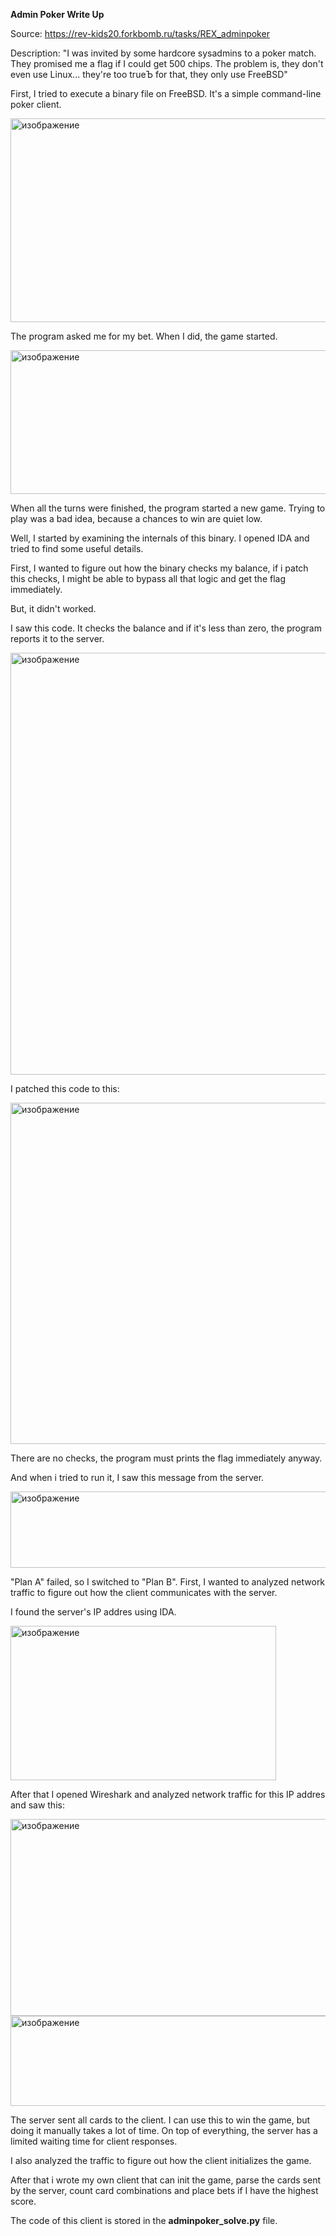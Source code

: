 **Admin Poker Write Up**

Source: https://rev-kids20.forkbomb.ru/tasks/REX_adminpoker

Description: "I was invited by some hardcore sysadmins to a poker match. They promised me a flag if I could get 500 chips. The problem is, they don't even use Linux... they're too trueЪ for that, they only use FreeBSD"

First, I tried to execute a binary file on FreeBSD. It's a simple command-line poker client.

<img width="576" height="326" alt="изображение" src="https://github.com/user-attachments/assets/7d0fb3c0-ce1d-4d2d-b9ca-70091fe49e8e" />

The program asked me for my bet. When I did, the game started.

<img width="552" height="230" alt="изображение" src="https://github.com/user-attachments/assets/64248b59-2e30-42c1-9b71-62a3960e7acd" />

When all the turns were finished, the program started a new game. Trying to play was a bad idea, because a chances to win are quiet low.

Well, I started by examining the internals of this binary. I opened IDA and tried to find some useful details.

First, I wanted to figure out how the binary checks my balance, if i patch this checks, I might be able to bypass all that logic and get the flag immediately.

But, it didn't worked.

I saw this code. It checks the balance and if it's less than zero, the program reports it to the server.

<img width="894" height="675" alt="изображение" src="https://github.com/user-attachments/assets/494cbeba-b487-4e25-90c7-e29b03325980" />

I patched this code to this:

<img width="1220" height="546" alt="изображение" src="https://github.com/user-attachments/assets/5e30b62e-67db-4a2a-8c68-50326faf26f6" />

There are no checks, the program must prints the flag immediately anyway.

And when i tried to run it, I saw this message from the server.

<img width="648" height="122" alt="изображение" src="https://github.com/user-attachments/assets/2a6376ac-67f8-4484-8ee1-a6be3a0546b9" />

"Plan A" failed, so I switched to "Plan B". First, I wanted to analyzed network traffic to figure out how the client communicates with the server.

I found the server's IP addres using IDA. 

<img width="425" height="247" alt="изображение" src="https://github.com/user-attachments/assets/64212502-8eab-46f9-b938-2f8bc2dd51af" />

After that I opened Wireshark and analyzed network traffic for this IP addres and saw this:

<img width="1810" height="315" alt="изображение" src="https://github.com/user-attachments/assets/70374924-9f3a-4f9c-88e7-2db17550365c" />

<img width="578" height="144" alt="изображение" src="https://github.com/user-attachments/assets/35949a4b-acc6-48f1-88ea-e10d2ee2d85f" />

The server sent all cards to the client. I can use this to win the game, but doing it manually takes a lot of time. On top of everything, the server has a limited waiting time for client responses.

I also analyzed the traffic to figure out how the client initializes the game.

After that i wrote my own client that can init the game, parse the cards sent by the server, count card combinations and place bets if I have the highest score.

The code of this client is stored in the **adminpoker_solve.py** file.
